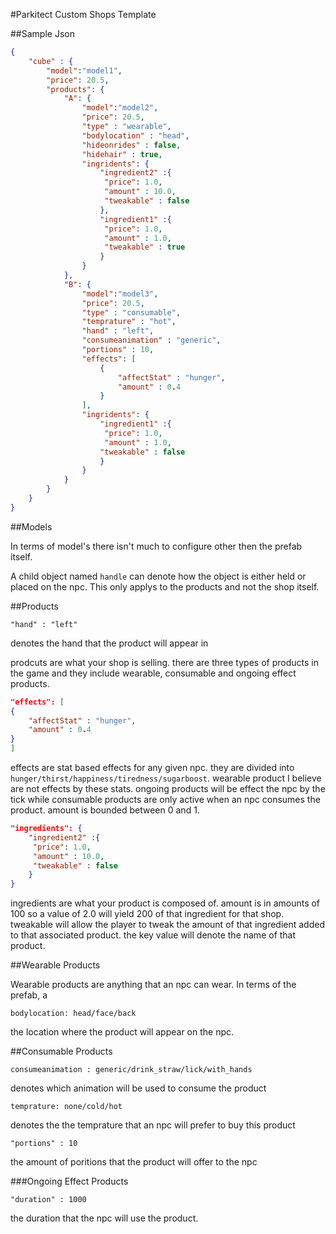 #Parkitect Custom Shops Template

##Sample Json

```json
{
	"cube" : {
		"model":"model1",
		"price": 20.5,
		"products": {
			"A": {
				"model":"model2",
				"price": 20.5,
				"type" : "wearable",
				"bodylocation" : "head",
				"hideonrides" : false,
				"hidehair" : true,
				"ingridents": {
					"ingredient2" :{
					 "price": 1.0,
					 "amount" : 10.0,
					 "tweakable" : false
					},
					"ingredient1" :{
					 "price": 1.0,
					 "amount" : 1.0,
					 "tweakable" : true
					}
				}
			},
			"B": {
				"model":"model3",
				"price": 20.5,
				"type" : "consumable",
				"temprature" : "hot",
				"hand" : "left",
				"consumeanimation" : "generic", 
				"portions" : 10,
				"effects": [
					{
						"affectStat" : "hunger",
						"amount" : 0.4
					}
				],
				"ingridents": {
					"ingredient1" :{
					 "price": 1.0,
					 "amount" : 1.0,
					"tweakable" : false
					}
				}
			}
		}
	}
}
```

##Models

In terms of model's there isn't much to configure other then the prefab itself. 

A child object named ```handle``` can denote how the object is either held or placed on the npc. This only applys to the products and not the shop itself.

##Products

```"hand" : "left"```

denotes the hand that the product will appear in


prodcuts are what your shop is selling. there are three types of products in the game and they include wearable, consumable and ongoing effect products.

```json
"effects": [
{
	"affectStat" : "hunger",
	"amount" : 0.4
}
]
```

effects are stat based effects for any given npc. they are divided into ``` hunger/thirst/happiness/tiredness/sugarboost ```.
wearable product I believe are not effects by these stats. ongoing products will be effect the npc by the tick while consumable products are only active when an npc consumes the product. amount is bounded between 0 and 1. 



```json 
"ingredients": {
	"ingredient2" :{
	 "price": 1.0,
	 "amount" : 10.0,
	 "tweakable" : false
	}
}
```
ingredients are what your product is composed of. amount is in amounts of 100 so a value of 2.0 will yield 200 of that ingredient for that shop. tweakable will allow the player to tweak the amount of that ingredient added to that associated product. the key value will denote the name of that product. 


##Wearable Products
 
Wearable products are anything that an npc can wear. In terms of the prefab, a 

``` bodylocation: head/face/back ```

the location where the product will appear on the npc.

##Consumable Products

``` consumeanimation : generic/drink_straw/lick/with_hands ```

denotes which animation will be used to consume the product

``` temprature: none/cold/hot ```

denotes the the temprature that an npc will prefer to buy this product

```"portions" : 10```

the amount of poritions that the product will offer to the npc

###Ongoing Effect Products

```"duration" : 1000```

the duration that the npc will use the product. 



